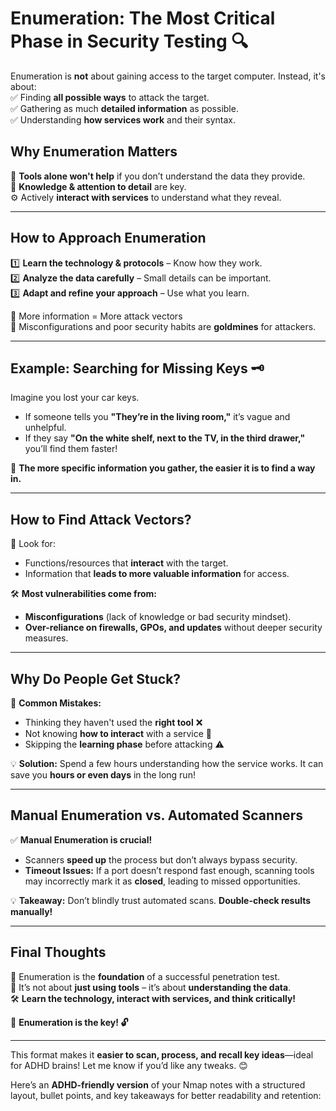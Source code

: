 # **Enumeration: The Most Critical Phase in Security Testing** 🔍



Enumeration is **not** about gaining access to the target computer. Instead, it's about:  
✅ Finding **all possible ways** to attack the target.  
✅ Gathering as much **detailed information** as possible.  
✅ Understanding **how services work** and their syntax.

## **Why Enumeration Matters**

🚀 **Tools alone won't help** if you don’t understand the data they provide.  
🧠 **Knowledge & attention to detail** are key.  
⚙️ Actively **interact with services** to understand what they reveal.

---

## **How to Approach Enumeration**

1️⃣ **Learn the technology & protocols** – Know how they work.  
2️⃣ **Analyze the data carefully** – Small details can be important.  
3️⃣ **Adapt and refine your approach** – Use what you learn.

🔹 More information = More attack vectors  
🔹 Misconfigurations and poor security habits are **goldmines** for attackers.

---

## **Example: Searching for Missing Keys 🗝️**

Imagine you lost your car keys.

- If someone tells you **"They’re in the living room,"** it’s vague and unhelpful.
- If they say **"On the white shelf, next to the TV, in the third drawer,"** you’ll find them faster!

📌 **The more specific information you gather, the easier it is to find a way in.**

---

## **How to Find Attack Vectors?**

🔎 Look for:

- Functions/resources that **interact** with the target.
- Information that **leads to more valuable information** for access.

🛠 **Most vulnerabilities come from:**

- **Misconfigurations** (lack of knowledge or bad security mindset).
- **Over-reliance on firewalls, GPOs, and updates** without deeper security measures.

---

## **Why Do People Get Stuck?**

🚨 **Common Mistakes:**

- Thinking they haven't used the **right tool** ❌
- Not knowing **how to interact** with a service 🤷
- Skipping the **learning phase** before attacking ⚠️

💡 **Solution:** Spend a few hours understanding how the service works. It can save you **hours or even days** in the long run!

---

## **Manual Enumeration vs. Automated Scanners**

✅ **Manual Enumeration is crucial!**

- Scanners **speed up** the process but don’t always bypass security.
- **Timeout Issues:** If a port doesn’t respond fast enough, scanning tools may incorrectly mark it as **closed**, leading to missed opportunities.

💡 **Takeaway:** Don’t blindly trust automated scans. **Double-check results manually!**

---

## **Final Thoughts**

🚀 Enumeration is the **foundation** of a successful penetration test.  
🔎 It’s not about **just using tools** – it’s about **understanding the data**.  
🛠 **Learn the technology, interact with services, and think critically!**

🔑 **Enumeration is the key! 🔓**

---

This format makes it **easier to scan, process, and recall key ideas**—ideal for ADHD brains! Let me know if you’d like any tweaks. 😊

Here’s an **ADHD-friendly version** of your Nmap notes with a structured layout, bullet points, and key takeaways for better readability and retention:
